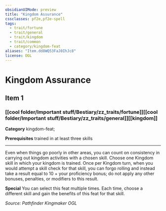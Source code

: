 ```yaml
---
obsidianUIMode: preview
title: "Kingdom Assurance"
cssclasses: pf2e,pf2e-spell
tags:
  - trait/fortune
  - trait/general
  - trait/kingdom
  - trait/common
  - category/kingdom-feat
aliases: "Item.dd8WQ53FaJ0IhJc8"
license: OGL
---
```

# Kingdom Assurance
## Item 1
### [[cool folder/Important stuff/Bestiary/zz_traits/fortune]][[cool folder/Important stuff/Bestiary/zz_traits/general]][[kingdom]]

**Category** kingdom-feat; 



**Prerequisites** trained in at least three skills
* * *
Even when things go poorly in other areas, you can count on consistency in carrying out kingdom activities with a chosen skill. Choose one Kingdom skill in which your kingdom is trained. Once per Kingdom turn, when you would attempt a skill check for that skill, you can forgo rolling and instead take a result equal to 10 + your proficiency bonus; do not apply any other bonuses, penalties, or modifiers to this result.

**Special** You can select this feat multiple times. Each time, choose a different skill and gain the benefits of this feat for that skill.

*Source: Pathfinder Kingmaker*
*OGL*